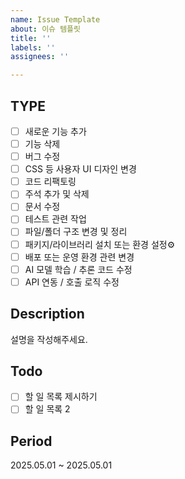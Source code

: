 ```yaml
---
name: Issue Template
about: 이슈 템플릿
title: ''
labels: ''
assignees: ''

---
```


## TYPE
- [ ] 새로운 기능 추가
- [ ] 기능 삭제
- [ ] 버그 수정
- [ ] CSS 등 사용자 UI 디자인 변경
- [ ] 코드 리팩토링
- [ ] 주석 추가 및 삭제
- [ ] 문서 수정
- [ ] 테스트 관련 작업
- [ ] 파일/폴더 구조 변경 및 정리
- [ ] 패키지/라이브러리 설치 또는 환경 설정⚙
- [ ] 배포 또는 운영 환경 관련 변경
- [ ] AI 모델 학습 / 추론 코드 수정
- [ ] API 연동 / 호출 로직 수정

## Description
설명을 작성해주세요.

## Todo
- [ ] 할 일 목록 제시하기
- [ ] 할 일 목록 2

## Period
2025.05.01 ~ 2025.05.01
